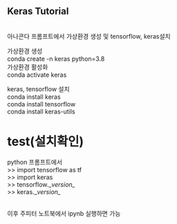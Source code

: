 ## Keras Tutorial
</br>
아나콘다 프롬프트에서 가상환경 생성 및 tensorflow, keras설치</br>

가상환경 생성 </br>
conda create -n keras python=3.8 </br>
가상환경 활성화 </br>
conda activate keras </br>

keras, tensorflow 설치</br>
conda install keras </br>
conda install tensorflow </br>
conda install keras-utils </br>

# test(설치확인)
python 프롬프트에서</br>
\>> import tensorflow as tf </br>
\>> import keras </br>
\>> tensorflow.\__version\__ </br>
\>> keras.\__version\__  </br>
</br>

이후 주피터 노트북에서 ipynb 실행하면 가능
